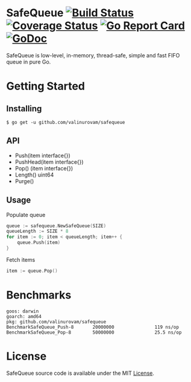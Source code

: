 # SafeQueue [![Build Status](https://github.com/valinurovam/safequeue/actions/workflows/go.yml/badge.svg)](https://travis-ci.org/valinurovam/safequeue) [![Coverage Status](https://coveralls.io/repos/github/valinurovam/safequeue/badge.svg)](https://coveralls.io/github/valinurovam/safequeue) [![Go Report Card](https://goreportcard.com/badge/github.com/valinurovam/safequeue)](https://goreportcard.com/report/github.com/valinurovam/safequeue) [![GoDoc](https://godoc.org/github.com/valinurovam/safequeue?status.svg)](https://godoc.org/github.com/valinurovam/safequeue)

SafeQueue is low-level, in-memory, thread-safe, simple and fast FIFO queue in pure Go.


# Getting Started

## Installing

```shell
$ go get -u github.com/valinurovam/safequeue
```
## API
- Push(item interface{})
- PushHead(item interface{})
- Pop() (item interface{})
- Length() uint64
- Purge()

## Usage

Populate queue
```go
queue := safequeue.NewSafeQueue(SIZE)
queueLength := SIZE * 8
for item := 0; item < queueLength; item++ {
    queue.Push(item)
}
```

Fetch items
```go
item := queue.Pop()
```

# Benchmarks
```shell
goos: darwin
goarch: amd64
pkg: github.com/valinurovam/safequeue
BenchmarkSafeQueue_Push-8       20000000               119 ns/op
BenchmarkSafeQueue_Pop-8        50000000               25.5 ns/op

```

# License

SafeQueue source code is available under the MIT [License](/LICENSE).
